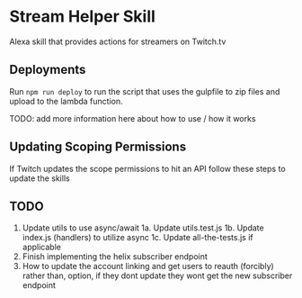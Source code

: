 # Stream Helper Skill
Alexa skill that provides actions for streamers on Twitch.tv

## Deployments
Run `npm run deploy` to run the script that uses the gulpfile to zip files and upload to the lambda function.

TODO: add more information here about how to use / how it works


## Updating Scoping Permissions
If Twitch updates the scope permissions to hit an API follow these steps to update the skills

## TODO
1. Update utils to use async/await
1a. Update utils.test.js
1b. Update index.js (handlers) to utilize async
1c. Update all-the-tests.js if applicable
2. Finish implementing the helix subscriber endpoint
3. How to update the account linking and get users to reauth (forcibly) rather than, option, if they dont update they wont get the new subscriber endpoint
